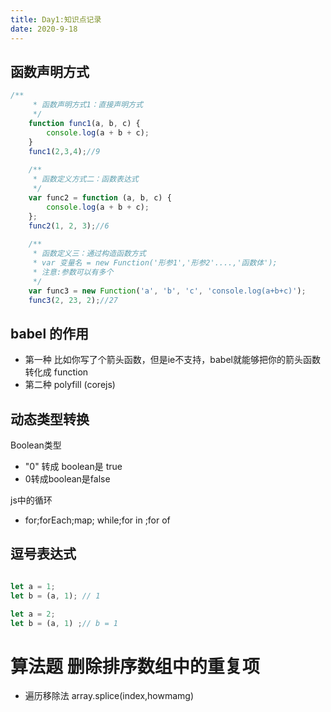 ```yaml
---
title: Day1:知识点记录
date: 2020-9-18
---
```

 ## 函数声明方式
 
```javascript
/**
     * 函数声明方式1：直接声明方式
     */
    function func1(a, b, c) {
        console.log(a + b + c);
    }
    func1(2,3,4);//9
 
    /**
     * 函数定义方式二：函数表达式
     */
    var func2 = function (a, b, c) {
        console.log(a + b + c);
    };
    func2(1, 2, 3);//6
 
    /**
     * 函数定义三：通过构造函数方式
     * var 变量名 = new Function('形参1','形参2'....,'函数体');
     * 注意:参数可以有多个
     */
    var func3 = new Function('a', 'b', 'c', 'console.log(a+b+c)');
    func3(2, 23, 2);//27

```

## babel 的作用
- 第一种 比如你写了个箭头函数，但是ie不支持，babel就能够把你的箭头函数转化成 function
- 第二种 polyfill (corejs)

 ## 动态类型转换

Boolean类型
- "0" 转成 boolean是 true
- 0转成boolean是false

 js中的循环 
- for;forEach;map; while;for in ;for of

## 逗号表达式
```javascript

let a = 1;
let b = (a, 1); // 1

```

```javascript
let a = 2;
let b = (a, 1) ;// b = 1

```

# 算法题 删除排序数组中的重复项

- 遍历移除法  array.splice(index,howmamg)








